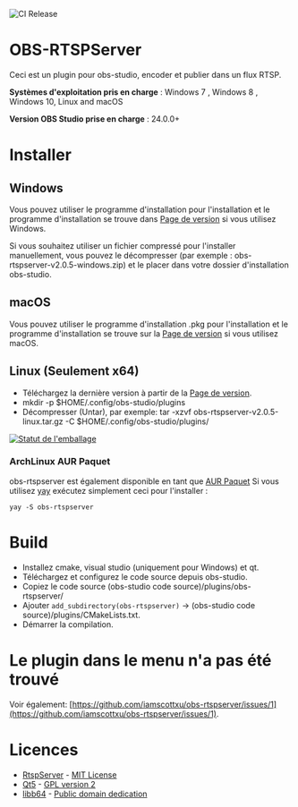 ![CI Release](https://github.com/iamscottxu/obs-rtspserver/workflows/CI%20Release/badge.svg)

# OBS-RTSPServer

Ceci est un plugin pour obs-studio, encoder et publier dans un flux RTSP.

**Systèmes d'exploitation pris en charge** : Windows 7 , Windows 8 , Windows 10, Linux and macOS

**Version OBS Studio prise en charge** : 24.0.0+

# Installer
## Windows
Vous pouvez utiliser le programme d'installation pour l'installation et le programme d'installation se trouve dans [Page de version](https://github.com/iamscottxu/obs-rtspserver/releases) si vous utilisez Windows.

Si vous souhaitez utiliser un fichier compressé pour l'installer manuellement, vous pouvez le décompresser (par exemple : obs-rtspserver-v2.0.5-windows.zip) et le placer dans votre dossier d'installation obs-studio.

## macOS
Vous pouvez utiliser le programme d'installation .pkg pour l'installation et le programme d'installation se trouve sur la [Page de version](https://github.com/iamscottxu/obs-rtspserver/releases) si vous utilisez macOS.

## Linux (Seulement x64)
* Téléchargez la dernière version à partir de la [Page de version](https://github.com/iamscottxu/obs-rtspserver/releases).
* mkdir -p $HOME/.config/obs-studio/plugins
* Décompresser (Untar), par exemple: tar -xzvf obs-rtspserver-v2.0.5-linux.tar.gz -C $HOME/.config/obs-studio/plugins/

[![Statut de l'emballage](https://repology.org/badge/vertical-allrepos/obs-rtspserver.svg)](https://repology.org/project/obs-rtspserver/versions)

### ArchLinux AUR Paquet
obs-rtspserver est également disponible en tant que [AUR Paquet](https://aur.archlinux.org/packages/obs-rtspserver-bin/)
Si vous utilisez [yay](https://github.com/Jguer/yay) exécutez simplement ceci pour l'installer :

```shell
yay -S obs-rtspserver
```

# Build
* Installez cmake, visual studio (uniquement pour Windows) et qt.
* Téléchargez et configurez le code source depuis obs-studio.
* Copiez le code source (obs-studio code source)/plugins/obs-rtspserver/
* Ajouter `add_subdirectory(obs-rtspserver)` -> (obs-studio code source)/plugins/CMakeLists.txt.
* Démarrer la compilation.

# Le plugin dans le menu n'a pas été trouvé
Voir également: [https://github.com/iamscottxu/obs-rtspserver/issues/1](https://github.com/iamscottxu/obs-rtspserver/issues/1).

# Licences
* [RtspServer](https://github.com/PHZ76/RtspServer/) - [MIT License](https://github.com/PHZ76/RtspServer/blob/master/LICENSE)
* [Qt5](https://www.qt.io/) - [GPL version 2](https://doc.qt.io/qt-5/licensing.html)
* [libb64](https://sourceforge.net/projects/libb64/) - [Public domain dedication](https://sourceforge.net/p/libb64/git/ci/master/tree/LICENSE)

